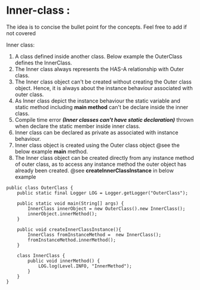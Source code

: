 # Inner-class : 
The idea is to concise the bullet point for the concepts. Feel free to add if not covered

Inner class: 
  1. A class defined inside another class. Below example the OuterClass defines the InnerClass. 
  2. The Inner class always represents the HAS-A relationship with Outer class. 
  3. The Inner class object can't be created without creating the Outer class object. Hence, 
  it is always about the instance behaviour associated with outer class.
  4. As Inner class depict the instance behaviour the static variable and static 
  method including **main method** can't be declare inside the inner class.
  5. Compile time error ***(Inner classes can't have static declaration)*** thrown when declare the 
  static member inside inner class.
  6. Inner class can be declared as private as associated with instance behaviour.
  7. Inner class object is created using the Outer class object @see the below example **main** method.
  8. The Inner class object can be created directly from any instance method of outer class,
  as to access any instance method the outer object has already been created. @see **createInnerClassInstance** in below example
  
```
public class OuterClass {
    public static final Logger LOG = Logger.getLogger("OuterClass");

    public static void main(String[] args) {
        InnerClass innerObject = new OuterClass().new InnerClass();
        innerObject.innerMethod();
    }
    
    public void createInnerClassInstance(){
        InnerClass fromInstanceMethod =  new InnerClass();
        fromInstanceMethod.innerMethod();
    }

    class InnerClass {
        public void innerMethod() {
            LOG.log(Level.INFO, "InnerMethod");
        }
    }
}
```
